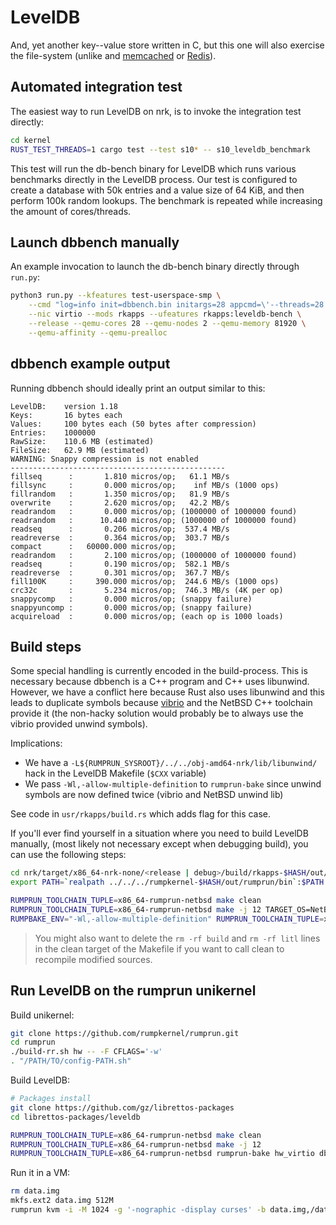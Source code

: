 # LevelDB

And, yet another key--value  store written in C, but this one will also exercise
the file-system (unlike and [memcached](./Memcached.html) or
[Redis](./Redis.html)).

## Automated integration test

The easiest way to run LevelDB on nrk, is to invoke the integration test
directly:

```bash
cd kernel
RUST_TEST_THREADS=1 cargo test --test s10* -- s10_leveldb_benchmark
```

This test will run the db-bench binary for LevelDB which runs various benchmarks
directly in the LevelDB process. Our test is configured to create a database
with 50k entries and a value size of 64 KiB, and then perform 100k random
lookups. The benchmark is repeated while increasing the amount of cores/threads.

## Launch dbbench manually

An example invocation to launch the db-bench binary directly through `run.py`:

```bash
python3 run.py --kfeatures test-userspace-smp \
    --cmd "log=info init=dbbench.bin initargs=28 appcmd=\'--threads=28 --benchmarks=fillseq,readrandom --reads=100000 --num=50000 --value_size=65535\'" \
    --nic virtio --mods rkapps --ufeatures rkapps:leveldb-bench \
    --release --qemu-cores 28 --qemu-nodes 2 --qemu-memory 81920 \
    --qemu-affinity --qemu-prealloc
```

## dbbench example output

Running dbbench should ideally print an output similar to this:

```log
LevelDB:    version 1.18
Keys:       16 bytes each
Values:     100 bytes each (50 bytes after compression)
Entries:    1000000
RawSize:    110.6 MB (estimated)
FileSize:   62.9 MB (estimated)
WARNING: Snappy compression is not enabled
------------------------------------------------
fillseq      :       1.810 micros/op;   61.1 MB/s
fillsync     :       0.000 micros/op;    inf MB/s (1000 ops)
fillrandom   :       1.350 micros/op;   81.9 MB/s
overwrite    :       2.620 micros/op;   42.2 MB/s
readrandom   :       0.000 micros/op; (1000000 of 1000000 found)
readrandom   :      10.440 micros/op; (1000000 of 1000000 found)
readseq      :       0.206 micros/op;  537.4 MB/s
readreverse  :       0.364 micros/op;  303.7 MB/s
compact      :   60000.000 micros/op;
readrandom   :       2.100 micros/op; (1000000 of 1000000 found)
readseq      :       0.190 micros/op;  582.1 MB/s
readreverse  :       0.301 micros/op;  367.7 MB/s
fill100K     :     390.000 micros/op;  244.6 MB/s (1000 ops)
crc32c       :       5.234 micros/op;  746.3 MB/s (4K per op)
snappycomp   :       0.000 micros/op; (snappy failure)
snappyuncomp :       0.000 micros/op; (snappy failure)
acquireload  :       0.000 micros/op; (each op is 1000 loads)
```

## Build steps

Some special handling is currently encoded in the build-process. This is
necessary because dbbench is a C++ program and C++ uses libunwind. However, we
have a conflict here because Rust also uses libunwind and this leads to
duplicate symbols because [vibrio](../userspace/Vibrio.html) and the NetBSD C++
toolchain provide it (the non-hacky solution would probably be to always use the
vibrio provided unwind symbols).

Implications:

* We have a `-L${RUMPRUN_SYSROOT}/../../obj-amd64-nrk/lib/libunwind/` hack in
  the LevelDB Makefile (`$CXX` variable)
* We pass `-Wl,-allow-multiple-definition` to `rumprun-bake` since unwind
  symbols are now defined twice (vibrio and NetBSD unwind lib)

See code in `usr/rkapps/build.rs` which adds flag for this case.

If you'll ever find yourself in a situation where you need to build LevelDB
manually, (most likely not necessary except when debugging build), you can use
the following steps:

```bash
cd nrk/target/x86_64-nrk-none/<release | debug>/build/rkapps-$HASH/out/leveldb
export PATH=`realpath ../../../rumpkernel-$HASH/out/rumprun/bin`:$PATH

RUMPRUN_TOOLCHAIN_TUPLE=x86_64-rumprun-netbsd make clean
RUMPRUN_TOOLCHAIN_TUPLE=x86_64-rumprun-netbsd make -j 12 TARGET_OS=NetBSD
RUMPBAKE_ENV="-Wl,-allow-multiple-definition" RUMPRUN_TOOLCHAIN_TUPLE=x86_64-rumprun-netbsd rumprun-bake nrk_generic ../../../../dbbench.bin bin/db_bench
```

> You might also want to delete the `rm -rf build` and `rm -rf litl` lines in the clean target of the Makefile if you want to call clean to recompile modified sources.

## Run LevelDB on the rumprun unikernel

Build unikernel:

```bash
git clone https://github.com/rumpkernel/rumprun.git
cd rumprun
./build-rr.sh hw -- -F CFLAGS='-w'
. "/PATH/TO/config-PATH.sh"
```

Build LevelDB:

```bash
# Packages install
git clone https://github.com/gz/librettos-packages
cd librettos-packages/leveldb

RUMPRUN_TOOLCHAIN_TUPLE=x86_64-rumprun-netbsd make clean
RUMPRUN_TOOLCHAIN_TUPLE=x86_64-rumprun-netbsd make -j 12
RUMPRUN_TOOLCHAIN_TUPLE=x86_64-rumprun-netbsd rumprun-bake hw_virtio dbbench.bin bin/db_bench
```

Run it in a VM:

```bash
rm data.img
mkfs.ext2 data.img 512M
rumprun kvm -i -M 1024 -g '-nographic -display curses' -b data.img,/data -e TEST_TMPDIR=/data dbbench.bin
```
